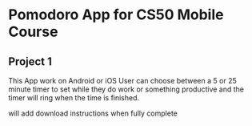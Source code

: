 # Pomodoro App for CS50 Mobile Course
## Project 1
This App work on Android or iOS
User can choose between a 5 or 25 minute timer to set while they do work or something productive and the timer will ring
when the time is finished.

will add download instructions when fully complete